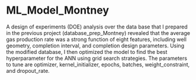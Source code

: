 # ML_Model_Montney
A design of experiments (DOE) analysis over the data base that I prepared in the previous project (database_prep_Montney) revealed that the average gas production rate was a strong function of eight features, including well geometry, completion interval, and completion design parameters. Using the modified database, I then optimized the model to find the best hyperparameter for the ANN using grid search strategies. The parameters to tune are optimizer, kernel_initializer, epochs, batches, weight_constraint, and dropout_rate.
